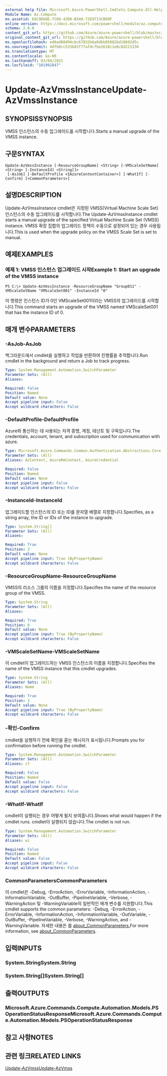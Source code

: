 ```yaml
---
external help file: Microsoft.Azure.PowerShell.Cmdlets.Compute.dll-Help.xml
Module Name: Az.Compute
ms.assetid: E8C9D68E-7C68-43D0-B348-72E9713CB99F
online version: https://docs.microsoft.com/powershell/module/az.compute/update-azvmssinstance
schema: 2.0.0
content_git_url: https://github.com/Azure/azure-powershell/blob/master/src/Compute/Compute/help/Update-AzVmssInstance.md
original_content_git_url: https://github.com/Azure/azure-powershell/blob/master/src/Compute/Compute/help/Update-AzVmssInstance.md
ms.openlocfilehash: ed0ad08d94cbc67832b6a0dbb85882bd18692d5c
ms.sourcegitcommit: 4dfb0cc533b83f77afdcfbe2618c1e6c8d221330
ms.translationtype: MT
ms.contentlocale: ko-KR
ms.lasthandoff: 03/04/2021
ms.locfileid: "101992847"
---
```

# <span data-ttu-id="706df-101">Update-AzVmssInstance</span><span class="sxs-lookup"><span data-stu-id="706df-101">Update-AzVmssInstance</span></span>

## <span data-ttu-id="706df-102">SYNOPSIS</span><span class="sxs-lookup"><span data-stu-id="706df-102">SYNOPSIS</span></span>
<span data-ttu-id="706df-103">VMSS 인스턴스의 수동 업그레이드를 시작합니다.</span><span class="sxs-lookup"><span data-stu-id="706df-103">Starts a manual upgrade of the VMSS instance.</span></span>

## <span data-ttu-id="706df-104">구문</span><span class="sxs-lookup"><span data-stu-id="706df-104">SYNTAX</span></span>

```
Update-AzVmssInstance [-ResourceGroupName] <String> [-VMScaleSetName] <String> [-InstanceId] <String[]>
 [-AsJob] [-DefaultProfile <IAzureContextContainer>] [-WhatIf] [-Confirm] [<CommonParameters>]
```

## <span data-ttu-id="706df-105">설명</span><span class="sxs-lookup"><span data-stu-id="706df-105">DESCRIPTION</span></span>
<span data-ttu-id="706df-106">Update-AzVmssInstance cmdlet은 지정된 VMSS(Virtual Machine Scale Set) 인스턴스의 수동 업그레이드를 시작합니다.</span><span class="sxs-lookup"><span data-stu-id="706df-106">The Update-AzVmssInstance cmdlet starts a manual upgrade of the specified Virtual Machine Scale Set (VMSS) instance.</span></span>
<span data-ttu-id="706df-107">VMSS 확장 집합의 업그레이드 정책이 수동으로 설정되어 있는 경우 사용됩니다.</span><span class="sxs-lookup"><span data-stu-id="706df-107">This is used when the upgrade policy on the VMSS Scale Set is set to manual.</span></span>

## <span data-ttu-id="706df-108">예제</span><span class="sxs-lookup"><span data-stu-id="706df-108">EXAMPLES</span></span>

### <span data-ttu-id="706df-109">예제 1: VMSS 인스턴스 업그레이드 시작</span><span class="sxs-lookup"><span data-stu-id="706df-109">Example 1: Start an upgrade of the VMSS instance</span></span>
```
PS C:\> Update-AzVmssInstance -ResourceGroupName "Group011" -VMScaleSetName "VMScaleSet001" -InstanceId "0"
```

<span data-ttu-id="706df-110">이 명령은 인스턴스 ID가 0인 VMScaleSet001이라는 VMSS의 업그레이드를 시작합니다.</span><span class="sxs-lookup"><span data-stu-id="706df-110">This command starts an upgrade of the VMSS named VMScaleSet001 that has the instance ID of 0.</span></span>

## <span data-ttu-id="706df-111">매개 변수</span><span class="sxs-lookup"><span data-stu-id="706df-111">PARAMETERS</span></span>

### <span data-ttu-id="706df-112">-AsJob</span><span class="sxs-lookup"><span data-stu-id="706df-112">-AsJob</span></span>
<span data-ttu-id="706df-113">백그라운드에서 cmdlet을 실행하고 작업을 반환하여 진행률을 추적합니다.</span><span class="sxs-lookup"><span data-stu-id="706df-113">Run cmdlet in the background and return a Job to track progress.</span></span>

```yaml
Type: System.Management.Automation.SwitchParameter
Parameter Sets: (All)
Aliases:

Required: False
Position: Named
Default value: None
Accept pipeline input: False
Accept wildcard characters: False
```

### <span data-ttu-id="706df-114">-DefaultProfile</span><span class="sxs-lookup"><span data-stu-id="706df-114">-DefaultProfile</span></span>
<span data-ttu-id="706df-115">Azure와 통신하는 데 사용되는 자격 증명, 계정, 테넌트 및 구독입니다.</span><span class="sxs-lookup"><span data-stu-id="706df-115">The credentials, account, tenant, and subscription used for communication with azure.</span></span>

```yaml
Type: Microsoft.Azure.Commands.Common.Authentication.Abstractions.Core.IAzureContextContainer
Parameter Sets: (All)
Aliases: AzContext, AzureRmContext, AzureCredential

Required: False
Position: Named
Default value: None
Accept pipeline input: False
Accept wildcard characters: False
```

### <span data-ttu-id="706df-116">-InstanceId</span><span class="sxs-lookup"><span data-stu-id="706df-116">-InstanceId</span></span>
<span data-ttu-id="706df-117">업그레이드할 인스턴스의 ID 또는 ID를 문자열 배열로 지정합니다.</span><span class="sxs-lookup"><span data-stu-id="706df-117">Specifies, as a string array, the ID or IDs of the instance to upgrade.</span></span>

```yaml
Type: System.String[]
Parameter Sets: (All)
Aliases:

Required: True
Position: 2
Default value: None
Accept pipeline input: True (ByPropertyName)
Accept wildcard characters: False
```

### <span data-ttu-id="706df-118">-ResourceGroupName</span><span class="sxs-lookup"><span data-stu-id="706df-118">-ResourceGroupName</span></span>
<span data-ttu-id="706df-119">VMSS의 리소스 그룹의 이름을 지정합니다.</span><span class="sxs-lookup"><span data-stu-id="706df-119">Specifies the name of the resource group of the VMSS.</span></span>

```yaml
Type: System.String
Parameter Sets: (All)
Aliases:

Required: True
Position: 0
Default value: None
Accept pipeline input: True (ByPropertyName)
Accept wildcard characters: False
```

### <span data-ttu-id="706df-120">-VMScaleSetName</span><span class="sxs-lookup"><span data-stu-id="706df-120">-VMScaleSetName</span></span>
<span data-ttu-id="706df-121">이 cmdlet이 업그레이드하는 VMSS 인스턴스의 이름을 지정합니다.</span><span class="sxs-lookup"><span data-stu-id="706df-121">Specifies the name of the VMSS instance that this cmdlet upgrades.</span></span>

```yaml
Type: System.String
Parameter Sets: (All)
Aliases: Name

Required: True
Position: 1
Default value: None
Accept pipeline input: True (ByPropertyName)
Accept wildcard characters: False
```

### <span data-ttu-id="706df-122">-확인</span><span class="sxs-lookup"><span data-stu-id="706df-122">-Confirm</span></span>
<span data-ttu-id="706df-123">cmdlet을 실행하기 전에 확인을 묻는 메시지가 표시됩니다.</span><span class="sxs-lookup"><span data-stu-id="706df-123">Prompts you for confirmation before running the cmdlet.</span></span>

```yaml
Type: System.Management.Automation.SwitchParameter
Parameter Sets: (All)
Aliases: cf

Required: False
Position: Named
Default value: False
Accept pipeline input: False
Accept wildcard characters: False
```

### <span data-ttu-id="706df-124">-WhatIf</span><span class="sxs-lookup"><span data-stu-id="706df-124">-WhatIf</span></span>
<span data-ttu-id="706df-125">cmdlet이 실행되는 경우 어떻게 될지 보여줍니다.</span><span class="sxs-lookup"><span data-stu-id="706df-125">Shows what would happen if the cmdlet runs.</span></span>
<span data-ttu-id="706df-126">cmdlet이 실행되지 않습니다.</span><span class="sxs-lookup"><span data-stu-id="706df-126">The cmdlet is not run.</span></span>

```yaml
Type: System.Management.Automation.SwitchParameter
Parameter Sets: (All)
Aliases: wi

Required: False
Position: Named
Default value: False
Accept pipeline input: False
Accept wildcard characters: False
```

### <span data-ttu-id="706df-127">CommonParameters</span><span class="sxs-lookup"><span data-stu-id="706df-127">CommonParameters</span></span>
<span data-ttu-id="706df-128">이 cmdlet은 -Debug, -ErrorAction, -ErrorVariable, -InformationAction, -InformationVariable, -OutBuffer, -PipelineVariable, -Verbose, -WarningAction 및 -WarningVariable의 일반적인 매개 변수를 지원합니다.</span><span class="sxs-lookup"><span data-stu-id="706df-128">This cmdlet supports the common parameters: -Debug, -ErrorAction, -ErrorVariable, -InformationAction, -InformationVariable, -OutVariable, -OutBuffer, -PipelineVariable, -Verbose, -WarningAction, and -WarningVariable.</span></span> <span data-ttu-id="706df-129">자세한 내용은 를 [about_CommonParameters.](http://go.microsoft.com/fwlink/?LinkID=113216)</span><span class="sxs-lookup"><span data-stu-id="706df-129">For more information, see [about_CommonParameters](http://go.microsoft.com/fwlink/?LinkID=113216).</span></span>

## <span data-ttu-id="706df-130">입력</span><span class="sxs-lookup"><span data-stu-id="706df-130">INPUTS</span></span>

### <span data-ttu-id="706df-131">System.String</span><span class="sxs-lookup"><span data-stu-id="706df-131">System.String</span></span>

### <span data-ttu-id="706df-132">System.String[]</span><span class="sxs-lookup"><span data-stu-id="706df-132">System.String[]</span></span>

## <span data-ttu-id="706df-133">출력</span><span class="sxs-lookup"><span data-stu-id="706df-133">OUTPUTS</span></span>

### <span data-ttu-id="706df-134">Microsoft.Azure.Commands.Compute.Automation.Models.PSOperationStatusResponse</span><span class="sxs-lookup"><span data-stu-id="706df-134">Microsoft.Azure.Commands.Compute.Automation.Models.PSOperationStatusResponse</span></span>

## <span data-ttu-id="706df-135">참고 사항</span><span class="sxs-lookup"><span data-stu-id="706df-135">NOTES</span></span>

## <span data-ttu-id="706df-136">관련 링크</span><span class="sxs-lookup"><span data-stu-id="706df-136">RELATED LINKS</span></span>

[<span data-ttu-id="706df-137">Update-AzVmss</span><span class="sxs-lookup"><span data-stu-id="706df-137">Update-AzVmss</span></span>](./Update-AzVmss.md)


